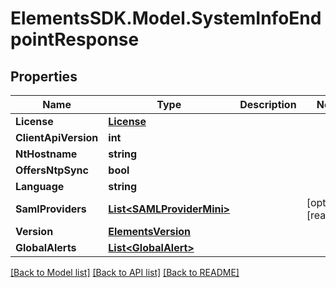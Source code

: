 # ElementsSDK.Model.SystemInfoEndpointResponse

## Properties

Name | Type | Description | Notes
------------ | ------------- | ------------- | -------------
**License** | [**License**](License.md) |  | 
**ClientApiVersion** | **int** |  | 
**NtHostname** | **string** |  | 
**OffersNtpSync** | **bool** |  | 
**Language** | **string** |  | 
**SamlProviders** | [**List&lt;SAMLProviderMini&gt;**](SAMLProviderMini.md) |  | [optional] [readonly] 
**Version** | [**ElementsVersion**](ElementsVersion.md) |  | 
**GlobalAlerts** | [**List&lt;GlobalAlert&gt;**](GlobalAlert.md) |  | 

[[Back to Model list]](../README.md#documentation-for-models) [[Back to API list]](../README.md#documentation-for-api-endpoints) [[Back to README]](../README.md)

